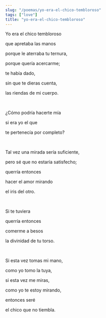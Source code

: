 ```yaml
---
slug: "/poemas/yo-era-el-chico-tembloroso"
tags: ["love"]
title: "yo-era-el-chico-tembloroso"
---
```

Yo era el chico tembloroso

que apretaba las manos

porque le aterraba tu ternura,

porque quería acercarme;

te había dado,

sin que te dieras cuenta,

las riendas de mi cuerpo.

&nbsp;

¿Cómo podría hacerte mía

si era yo el que

te pertenecía por completo?

&nbsp;

Tal vez una mirada sería suficiente,

pero sé que no estaría satisfecho;

querría entonces

hacer el amor mirando

el iris del otro.

&nbsp;

Si te tuviera

querría entonces

comerme a besos

la divinidad de tu torso.

&nbsp;

Si esta vez tomas mi mano,

como yo tomo la tuya,

si esta vez me miras,

como yo te estoy mirando,

entonces seré

el chico que no tiembla.